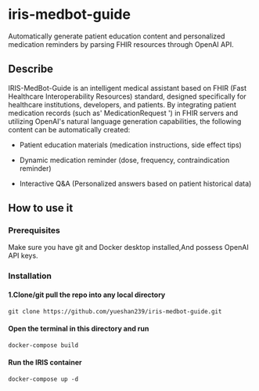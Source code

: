 # iris-medbot-guide


Automatically generate patient education content and personalized medication reminders by parsing FHIR resources through OpenAI API.

## Describe 



IRIS-MedBot-Guide is an intelligent medical assistant based on FHIR (Fast Healthcare Interoperability Resources) standard, designed specifically for healthcare institutions, developers, and patients. By integrating patient medication records (such as' MedicationRequest ') in FHIR servers and utilizing OpenAI's natural language generation capabilities, the following content can be automatically created:

- Patient education materials (medication instructions, side effect tips)

-  Dynamic medication reminder  (dose, frequency, contraindication reminder)

-  Interactive Q&A   (Personalized answers based on patient historical data)


## How to use it

### Prerequisites
Make sure you have git and Docker desktop installed,And possess OpenAI API keys.
### Installation
#### 1.Clone/git pull the repo into any local directory
```
git clone https://github.com/yueshan239/iris-medbot-guide.git
```  
#### Open the terminal in this directory and run

```
docker-compose build
```
#### Run the IRIS container 

```
docker-compose up -d
```
